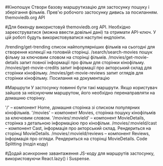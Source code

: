 #Кінопошук
Створи базову маршрутизацію для застосунку пошуку і зберігання фільмів. Прев'ю робочого застосунку дивись за посиланням.
themoviedb.org API

#Для бекенду використовуй themoviedb.org API. Необхідно зареєструватися (можна ввести довільні дані) та отримати API-ключ. У цій роботі будуть використовуватися наступні ендпоінти.

/trending/get-trending список найпопулярніших фільмів на сьогодні для створення колекції на головній сторінці.
/search/search-movies пошук фільму за ключовим словом на сторінці фільмів.
/movies/get-movie-details запит повної інформації про фільм для сторінки кінофільму.
/movies/get-movie-credits запит інформації про акторський склад для сторінки кінофільму.
/movies/get-movie-reviews запит оглядів для сторінки кінофільму.
Посилання на документацію

#Маршрути
У застосунку повинні бути такі маршрути. Якщо користувач зайшов за неіснуючим маршрутом, його необхідно перенаправляти на домашню сторінку.

'/' – компонент Home, домашня сторінка зі списком популярних кінофільмів.
'/movies' – компонент Movies, сторінка пошуку кінофільмів за ключовим словом.
'/movies/:movieId' – компонент MovieDetails, сторінка з детальною інформацією про кінофільм.
/movies/:movieId/cast – компонент Cast, інформація про акторський склад. Рендериться на сторінці MovieDetails.
/movies/:movieId/reviews – компонент Reviews, інформація про огляди. Рендериться на сторінці MovieDetails.
Code Splitting (поділ коду)

#Додай асинхронне завантаження JS-коду для маршрутів застосунку, використовуючи React.lazy() і Suspense.
